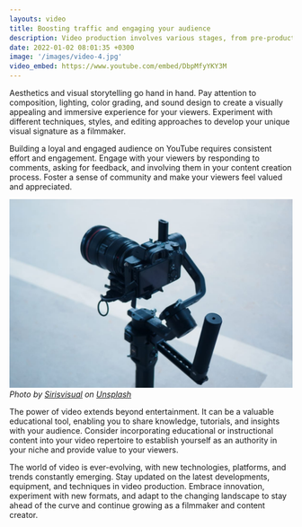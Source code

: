 ```yaml
---
layouts: video
title: Boosting traffic and engaging your audience
description: Video production involves various stages, from pre-production to post-production. Each step plays a vital role in the overall quality and impact of your videos. Dedicate time and effort to scripting, planning, shooting, editing, and post-processing to ensure that your videos are visually compelling, well-paced, and effectively communicate your message.
date: 2022-01-02 08:01:35 +0300
image: '/images/video-4.jpg'
video_embed: https://www.youtube.com/embed/DbpMfyYKY3M
---
```


Aesthetics and visual storytelling go hand in hand. Pay attention to composition, lighting, color grading, and sound design to create a visually appealing and immersive experience for your viewers. Experiment with different techniques, styles, and editing approaches to develop your unique visual signature as a filmmaker.

Building a loyal and engaged audience on YouTube requires consistent effort and engagement. Engage with your viewers by responding to comments, asking for feedback, and involving them in your content creation process. Foster a sense of community and make your viewers feel valued and appreciated.

![Camera](/images/video-4.jpg)
*Photo by [Sirisvisual](https://unsplash.com/photos/u8OW1Bo9aqM) on [Unsplash](https://unsplash.com/)*

The power of video extends beyond entertainment. It can be a valuable educational tool, enabling you to share knowledge, tutorials, and insights with your audience. Consider incorporating educational or instructional content into your video repertoire to establish yourself as an authority in your niche and provide value to your viewers.


The world of video is ever-evolving, with new technologies, platforms, and trends constantly emerging. Stay updated on the latest developments, equipment, and techniques in video production. Embrace innovation, experiment with new formats, and adapt to the changing landscape to stay ahead of the curve and continue growing as a filmmaker and content creator.